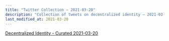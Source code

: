 ```yaml
---
title: "Twitter Collection – 2021-03-20"
description: "Collection of tweets on decentralized identity – 2021-03-20"
last_modified_at: 2021-03-20
---
```


<a class="twitter-timeline" href="https://twitter.com/DecentralizeID/timelines/1373394091568955397">Decentralized Identity - Curated 2021-03-20</a> <script async src="https://platform.twitter.com/widgets.js" charset="utf-8"></script>